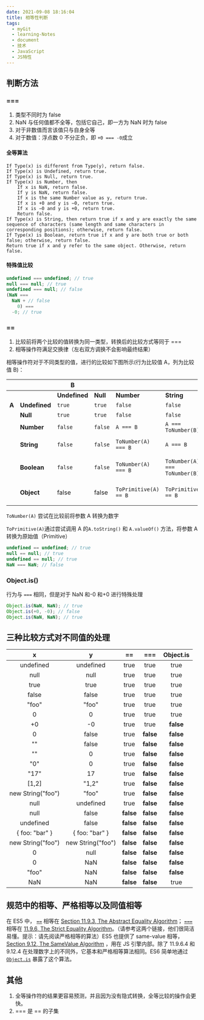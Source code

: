 ```yaml
---
date: 2021-09-08 18:16:04
title: 相等性判断
tags:
  - myGit
  - learning-Notes
  - document
  - 技术
  - JavaScript
  - JS特性
---
```


## 判断方法

### ===

1. 类型不同时为 false
2. NaN 与任何值都不全等，包括它自己，即一方为 NaN 时为 false
3. 对于非数值而言该值只与自身全等
4. 对于数值：浮点数 0 不分正负，即 `+0 === -0`成立

#### 全等算法

    If Type(x) is different from Type(y), return false.
    If Type(x) is Undefined, return true.
    If Type(x) is Null, return true.
    If Type(x) is Number, then
        If x is NaN, return false.
        If y is NaN, return false.
        If x is the same Number value as y, return true.
        If x is +0 and y is −0, return true.
        If x is −0 and y is +0, return true.
        Return false.
    If Type(x) is String, then return true if x and y are exactly the same sequence of characters (same length and same characters in corresponding positions); otherwise, return false.
    If Type(x) is Boolean, return true if x and y are both true or both false; otherwise, return false.
    Return true if x and y refer to the same object. Otherwise, return false.

#### 特殊值比较

```js
undefined === undefined; // true
null === null; // true
undefined === null; // false
(NaN ===
  NaN + // false
    0) ===
  -0; // true
```

### ==

1. 比较前将两个比较的值转换为同一类型，转换后的比较方式等同于 ===
2. 相等操作符满足交换律（左右双方调换不会影响最终结果）

相等操作符对于不同类型的值，进行的比较如下图所示(行为比较值 A，列为比较值 B)：

|       |               | B             |          |                       |                               |                               |                               |
| ----- | ------------- | ------------- | -------- | --------------------- | ----------------------------- | ----------------------------- | ----------------------------- |
|       |               | **Undefined** | **Null** | **Number**            | **String**                    | **Boolean**                   | **Object**                    |
| **A** | **Undefined** | `true`        | `true`   | `false`               | `false`                       | `false`                       | `IsFalsy(B)`                  |
|       | **Null**      | `true`        | `true`   | `false`               | `false`                       | `false`                       | `IsFalsy(B)`                  |
|       | **Number**    | `false`       | `false`  | `A === B`             | `A === ToNumber(B)`           | `A=== ToNumber(B)`            | `A== ToPrimitive(B)`          |
|       | **String**    | `false`       | `false`  | `ToNumber(A) === B`   | `A === B`                     | `ToNumber(A) === ToNumber(B)` | `ToPrimitive(B) == A`         |
|       | **Boolean**   | `false`       | `false`  | `ToNumber(A) === B`   | `ToNumber(A) === ToNumber(B)` | `A === B`                     | ToNumber(A) == ToPrimitive(B) |
|       | **Object**    | false         | false    | `ToPrimitive(A) == B` | `ToPrimitive(A) == B`         | ToPrimitive(A) == ToNumber(B) | `A === B`                     |

`ToNumber(A)` 尝试在比较前将参数 A 转换为数字

`ToPrimitive(A)`通过尝试调用 A 的`A.toString()` 和 `A.valueOf()` 方法，将参数 A 转换为原始值（Primitive）

```js
undefined == undefined; // true
null == null; // true
undefined == null; // true
NaN === NaN; // false
```

### Object.is()

行为与 `===` 相同，但是对于 NaN 和-0 和+0 进行特殊处理

```js
Object.is(NaN, NaN); // true
Object.is(+0, -0); // false
Object.is(NaN, NaN); // true
```

## 三种比较方式对不同值的处理

|         x         |         y         |    ==     |    ===    | Object.is |
| :---------------: | :---------------: | :-------: | :-------: | :-------: |
|     undefined     |     undefined     |   true    |   true    |   true    |
|       null        |       null        |   true    |   true    |   true    |
|       true        |       true        |   true    |   true    |   true    |
|       false       |       false       |   true    |   true    |   true    |
|       "foo"       |       "foo"       |   true    |   true    |   true    |
|         0         |         0         |   true    |   true    |   true    |
|        +0         |        -0         |   true    |   true    | **false** |
|         0         |       false       |   true    | **false** | **false** |
|        ""         |       false       |   true    | **false** | **false** |
|        ""         |         0         |   true    | **false** | **false** |
|        "0"        |         0         |   true    | **false** | **false** |
|       "17"        |        17         |   true    | **false** | **false** |
|       [1,2]       |       "1,2"       |   true    | **false** | **false** |
| new String("foo") |       "foo"       |   true    | **false** | **false** |
|       null        |     undefined     |   true    | **false** | **false** |
|       null        |       false       | **false** | **false** | **false** |
|     undefined     |       false       | **false** | **false** | **false** |
|  { foo: "bar" }   |  { foo: "bar" }   | **false** | **false** | **false** |
| new String("foo") | new String("foo") | **false** | **false** | **false** |
|         0         |       null        | **false** | **false** | **false** |
|         0         |        NaN        | **false** | **false** | **false** |
|       "foo"       |        NaN        | **false** | **false** | **false** |
|        NaN        |        NaN        | **false** | **false** |   true    |

## 规范中的相等、严格相等以及同值相等

在 ES5 中， [`==`](https://developer.mozilla.org/en-US/docs/Web/JavaScript/Reference/Operators/Comparison_Operators) 相等在 [Section 11.9.3, The Abstract Equality Algorithm](https://ecma-international.org/ecma-262/5.1/#sec-11.9.3)； [`===`](https://developer.mozilla.org/en-US/docs/Web/JavaScript/Reference/Operators/Comparison_Operators) 相等在 [11.9.6, The Strict Equality Algorithm](https://ecma-international.org/ecma-262/5.1/#sec-11.9.6)。（请参考这两个链接，他们很简洁易懂。提示：请先阅读严格相等的算法）ES5 也提供了 same-value 相等， [Section 9.12, The SameValue Algorithm](https://ecma-international.org/ecma-262/5.1/#sec-9.12) ，用在 JS 引擎内部。除了 11.9.6.4 和 9.12.4 在处理数字上的不同外，它基本和严格相等算法相同。ES6 简单地通过 [`Object.is`](https://developer.mozilla.org/en-US/docs/Web/JavaScript/Reference/Global_Objects/Object/is) 暴露了这个算法。

## 其他

1. 全等操作符的结果更容易预测，并且因为没有隐式转换，全等比较的操作会更快。
2. === 是 == 的子集
